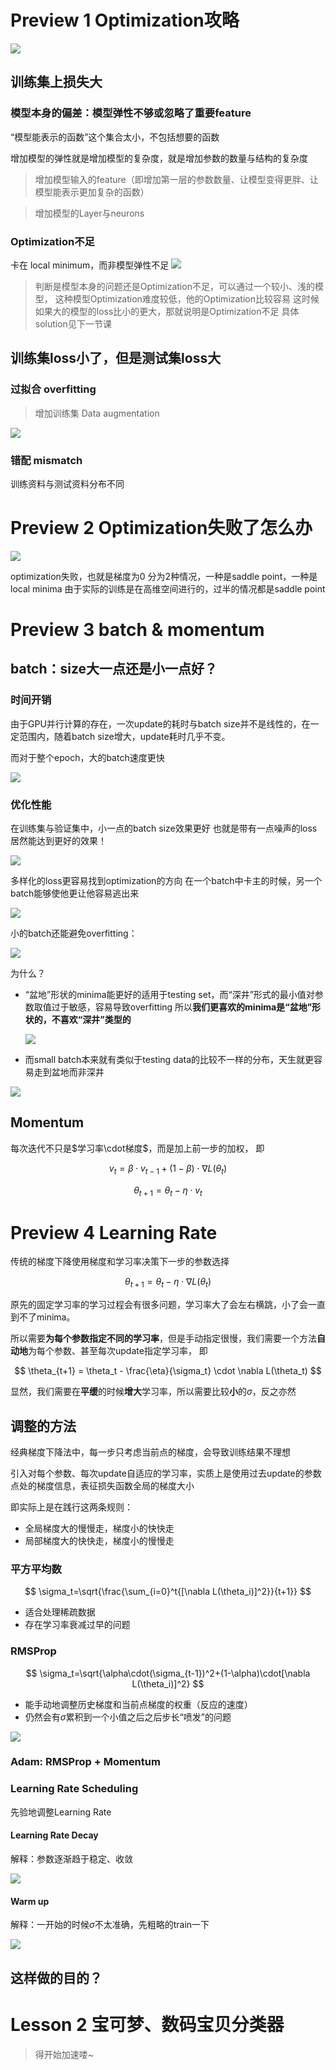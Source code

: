 # Preview 1 Optimization攻略

![](assets/20250722_234803_image.png)

## 训练集上损失大

### 模型本身的偏差：模型弹性不够或忽略了重要feature

“模型能表示的函数”这个集合太小，不包括想要的函数

增加模型的弹性就是增加模型的复杂度，就是增加参数的数量与结构的复杂度

> 增加模型输入的feature（即增加第一层的参数数量、让模型变得更胖、让模型能表示更加复杂的函数）

> 增加模型的Layer与neurons

### Optimization不足

卡在 local minimum，而非模型弹性不足
![](assets/20250723_002042_image.png)

> 判断是模型本身的问题还是Optimization不足，可以通过一个较小、浅的模型，
> 这种模型Optimization难度较低，他的Optimization比较容易
> 这时候如果大的模型的loss比小的更大，那就说明是Optimization不足
> 具体solution见下一节课

## 训练集loss小了，但是测试集loss大

### 过拟合 overfitting

> 增加训练集
> Data augmentation

![](assets/20250729_135310_image.png)

### 错配 mismatch

训练资料与测试资料分布不同

# Preview 2 Optimization失败了怎么办

![](assets/20250729_213623_image.png)

optimization失败，也就是梯度为0
分为2种情况，一种是saddle point，一种是local minima
由于实际的训练是在高维空间进行的，过半的情况都是saddle point

# Preview 3 batch & momentum

## batch：size大一点还是小一点好？

### 时间开销

由于GPU并行计算的存在，一次update的耗时与batch size并不是线性的，在一定范围内，随着batch size增大，update耗时几乎不变。

而对于整个epoch，大的batch速度更快

![](assets/20250730_163652_image.png)

### 优化性能

在训练集与验证集中，小一点的batch size效果更好
也就是带有一点噪声的loss居然能达到更好的效果！

![](assets/20250730_164213_image.png)

多样化的loss更容易找到optimization的方向
在一个batch中卡主的时候，另一个batch能够使他更让他容易逃出来

![](assets/20250730_171033_image.png)

小的batch还能避免overfitting：

![](assets/20250730_182753_image.png)

为什么？

- “盆地”形状的minima能更好的适用于testing set，而“深井”形式的最小值对参数取值过于敏感，容易导致overfitting
  所以**我们更喜欢的minima是“盆地”形状的，不喜欢“深井”类型的**
  
  ![](assets/20250730_182928_image.png)
- 而small batch本来就有类似于testing data的比较不一样的分布，天生就更容易走到盆地而非深井

![](assets/20250730_183912_image.png)

## Momentum

每次迭代不只是$学习率\cdot梯度$，而是加上前一步的加权，
即

$$
v_t = \beta \cdot v_{t-1} + (1-\beta) \cdot \nabla L(\theta_t)
$$

$$
\theta_{t+1} = \theta_t - \eta \cdot v_t
$$

# Preview 4 Learning Rate

传统的梯度下降使用梯度和学习率决策下一步的参数选择

$$
\theta_{t+1} = \theta_t - \eta \cdot \nabla L(\theta_t)
$$

原先的固定学习率的学习过程会有很多问题，学习率大了会左右横跳，小了会一直到不了minima。

所以需要**为每个参数指定不同的学习率**，但是手动指定很慢，我们需要一个方法**自动地**为每个参数、甚至每次update指定学习率，
即

$$
\theta_{t+1} = \theta_t - \frac{\eta}{\sigma_t} \cdot \nabla L(\theta_t)
$$

显然，我们需要在**平缓**的时候**增大**学习率，所以需要比较**小**的$\sigma$，反之亦然

## 调整的方法

经典梯度下降法中，每一步只考虑当前点的梯度，会导致训练结果不理想

引入对每个参数、每次update自适应的学习率，实质上是使用过去update的参数点处的梯度信息，表征损失函数全局的梯度大小

即实际上是在践行这两条规则：

- 全局梯度大的慢慢走，梯度小的快快走
- 局部梯度大的快快走，梯度小的慢慢走

### 平方平均数

$$
\sigma_t=\sqrt{\frac{\sum_{i=0}^t{[\nabla L(\theta_i)]^2}}{t+1}}
$$

- 适合处理稀疏数据
- 存在学习率衰减过早的问题

### RMSProp

$$
\sigma_t=\sqrt{\alpha\cdot(\sigma_{t-1})^2+(1-\alpha)\cdot[\nabla L(\theta_i)]^2}
$$

- 能手动地调整历史梯度和当前点梯度的权重（反应的速度）
- 仍然会有$\sigma$累积到一个小值之后之后步长“喷发”的问题

![](assets/20250902_174934_image.png)

### Adam: RMSProp + Momentum

### Learning Rate Scheduling

先验地调整Learning Rate

#### Learning Rate Decay

解释：参数逐渐趋于稳定、收敛

![](assets/20250902_175152_image.png)

#### Warm up

解释：一开始的时候$\sigma$不太准确，先粗略的train一下

![](assets/20250902_175249_image.png)



## 这样做的目的？

# Lesson 2 宝可梦、数码宝贝分类器

> 得开始加速喽~

